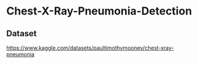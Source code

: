 # Chest-X-Ray-Pneumonia-Detection
## Dataset
https://www.kaggle.com/datasets/paultimothymooney/chest-xray-pneumonia
